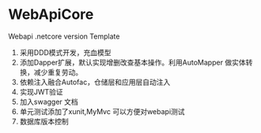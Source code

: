# WebApiCore
Webapi .netcore version Template

1. 采用DDD模式开发，充血模型
2. 添加Dapper扩展，默认实现增删改查基本操作。利用AutoMapper 做实体转换，减少重复劳动。
3. 依赖注入融合Autofac，仓储层和应用层自动注入
4. 实现JWT验证
5. 加入swagger 文档
6. 单元测试添加了xunit,MyMvc 可以方便对webapi测试
7. 数据库版本控制
